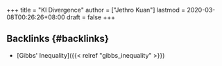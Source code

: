 +++
title = "Kl Divergence"
author = ["Jethro Kuan"]
lastmod = 2020-03-08T00:26:26+08:00
draft = false
+++

## Backlinks {#backlinks}

-   [Gibbs' Inequality]({{< relref "gibbs_inequality" >}})
